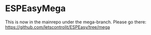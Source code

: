 # ESPEasyMega

This is now in the mainrepo under the mega-branch. Please go there: https://github.com/letscontrolit/ESPEasy/tree/mega

